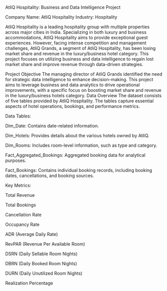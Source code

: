 AtliQ Hospitality: Business and Data Intelligence Project


Company Name: AtliQ Hospitality
Industry: Hospitality

AtliQ Hospitality is a leading hospitality group with multiple properties across major cities in India. Specializing in both luxury and business accommodations, AtliQ Hospitality aims to provide exceptional guest experiences. However, facing intense competition and management challenges, AtliQ Grands, a segment of AtliQ Hospitality, has been losing market share and revenue in the luxury/business hotel category. This project focuses on utilizing business and data intelligence to regain lost market share and improve revenue through data-driven strategies.


Project Objective
The managing director of AtliQ Grands identified the need for strategic data intelligence to enhance decision-making. This project aims to leverage business and data analytics to drive operational improvements, with a specific focus on boosting market share and revenue in the luxury/business hotels category.
Data Overview
The dataset consists of five tables provided by AtliQ Hospitality. The tables capture essential aspects of hotel operations, bookings, and performance metrics.

Data Tables:

Dim_Date: Contains date-related information.

Dim_Hotels: Provides details about the various hotels owned by AtliQ.

Dim_Rooms: Includes room-level information, such as type and category.

Fact_Aggregated_Bookings: Aggregated booking data for analytical purposes.

Fact_Bookings: Contains individual booking records, including booking dates, cancellations, and booking sources.


Key Metrics:


Total Revenue

Total Bookings

Cancellation Rate

Occupancy Rate

ADR (Average Daily Rate)

RevPAR (Revenue Per Available Room)

DSRN (Daily Sellable Room Nights)

DBRN (Daily Booked Room Nights)

DURN (Daily Unutilized Room Nights)

Realization Percentage
